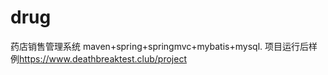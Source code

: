# drug
药店销售管理系统
maven+spring+springmvc+mybatis+mysql.
项目运行后样例<https://www.deathbreaktest.club/project>
